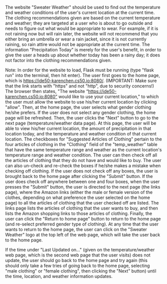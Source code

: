 The website "Sweater Weather" should be used to find out the temperature and weather conditions of the
user's current location at the current time. The clothing recommendations given are based on the current
temperature and weather; they are targeted at a user who is about to go outside and needs to figure out what
would be appropriate to wear. For example, if it is not raining now but will rain later, the website
will not recommend that you either bring an umbrella or wear a rain jacket, since it is not currently raining,
so rain attire would not be appropriate at the current time. The information "Precipitation Today" is merely
for the user's benefit, in order to give the user a heads up about whether today has been a rainy day;
it does not factor into the clothing recommendations given.

Note: In order for the website to load, Flask must be running (type "flask run" into the terminal, then hit enter).
The user first goes to the home page, which is https://ide50-karenchen.cs50.io:8080/. 
(IMPORTANT: Make sure that the link starts with "https" and not "http", due to security concerns!) 
The browser then states,
"The website “https://ide50-karenchen.cs50.io:8080” would like to use your current location," to which the
user must allow the website to use his/her current location by clicking "allow". Then, at the
home page, the user selects what gender clothing he/she
prefers. If the user does not select any gender clothing, the home page will be refreshed. Then, the user
clicks the "Next" button to go to the next page (temperature/weather data page). At this page, the user
will be able to view his/her current location, the amount of precipitation in that location today, and the
temperature and weather condition of that current location. The checkboxes for "Suggested Articles of Clothing"
pertain to the four articles of clothing in the "Clothing" field of the "temp_weather" table that
have the same temperature range and weather as the current location's temperature range and weather condition.
The user can then check off all the articles of clothing that they do not have and would like to buy.
The user can also un-check and re-check the boxes if he/she makes a mistake when checking off clothing.
If the user does not check off any boxes, the user is brought back to the home page after clicking the "Submit" button.
If the user does check off anywhere between one and four boxes, when
the user presses the "Submit" button, the user is directed to the next page (the links page), where the
Amazon links (either the male or female version of the clothes, depending on what preference the user selected
on the home page) to all the articles of clothing that the user checked off are listed. The links page lists
the articles of clothing that the user wants to buy, and then lists the Amazon shopping links to those articles
of clothing. Finally, the user can click the "Return to home page" button to return to the home page (and
re-select preferred gender type of clothing). At any time that the user wants to return to the home page,
the user can click on the "Sweater Weather" logo at the top left of the web page, which will take the user
back to the home page.

If the time under "Last Updated on..." (given on the temperature/weather web page, which is the second
web page that the user visits) does not update, the user should go back to the home page and try again
(this should only take a few tries of going back to the home page, selecting "male clothing" or
"female clothing", then clicking the "Next" button) until the time, location, and weather information updates.
